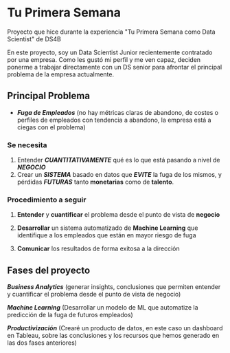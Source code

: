 # Tu Primera Semana
Proyecto que hice durante la experiencia "Tu Primera Semana como Data Scientist" de DS4B

En este proyecto, soy un Data Scientist Junior recientemente contratado por una empresa. Como les gustó mi perfil y me ven capaz, deciden ponerme a trabajar directamente con un DS senior para afrontar el principal problema de la empresa actualmente.

## Principal Problema

- _**Fuga de Empleados**_ (no hay métricas claras de abandono, de costes o perfiles de empleados con tendencia a abandono, la empresa está a ciegas con el problema)

### Se necesita

1. Entender _**CUANTITATIVAMENTE**_ qué es lo que está pasando a nivel de _**NEGOCIO**_
2. Crear un _**SISTEMA**_ basado en datos que _**EVITE**_ la fuga de los mismos, y pérdidas _**FUTURAS**_ tanto **monetarias** como de **talento**.

### Procedimiento a seguir

1. **Entender** y **cuantificar** el problema desde el punto de vista de **negocio**

2. **Desarrollar** un sistema automatizado de **Machine Learning** que identifique a los empleados que están en mayor riesgo de fuga

3. **Comunicar** los resultados de forma exitosa a la dirección

## Fases del proyecto

_**Business Analytics**_ (generar insights, conclusiones que permiten entender y cuantificar el problema desde el punto de vista de negocio)

_**Machine Learning**_ (Desarrollar un modelo de ML que automatize la predicción de la fuga de futuros empleados)

_**Productivización**_ (Crearé un producto de datos, en este caso un dashboard en Tableau, sobre las conclusiones y los recursos que hemos generado en las dos fases anteriores)
